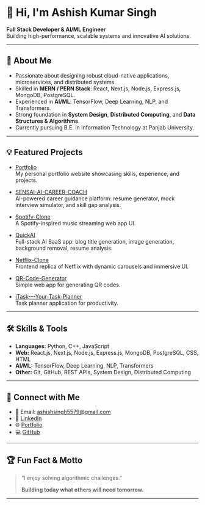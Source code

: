 # 👋 Hi, I'm Ashish Kumar Singh

**Full Stack Developer & AI/ML Engineer**  
Building high-performance, scalable systems and innovative AI solutions.

---

## 🚀 About Me

- Passionate about designing robust cloud-native applications, microservices, and distributed systems.
- Skilled in **MERN / PERN Stack**: React, Next.js, Node.js, Express.js, MongoDB, PostgreSQL.
- Experienced in **AI/ML**: TensorFlow, Deep Learning, NLP, and Transformers.
- Strong foundation in **System Design**, **Distributed Computing**, and **Data Structures & Algorithms**.
- Currently pursuing B.E. in Information Technology at Panjab University.

---

## 💡 Featured Projects

- [Portfolio](https://github.com/Codewithashish14/Portfolio)  
  My personal portfolio website showcasing skills, experience, and projects.

- [SENSAI-AI-CAREER-COACH](https://github.com/Codewithashish14/SENSAI-AI-CAREER-COACH)  
  AI-powered career guidance platform: resume generator, mock interview simulator, and skill gap analysis.

- [Spotify-Clone](https://github.com/Codewithashish14/Spotify-Clone)  
  A Spotify-inspired music streaming web app UI.

- [QuickAI](https://github.com/Codewithashish14/QuickAI)  
  Full-stack AI SaaS app: blog title generation, image generation, background removal, resume analysis.

- [Netflix-Clone](https://github.com/Codewithashish14/Netflix-Clone)  
  Frontend replica of Netflix with dynamic carousels and immersive UI.

- [QR-Code-Generator](https://github.com/Codewithashish14/QR-Code-Generator)  
  Simple web app for generating QR codes.

- [iTask---Your-Task-Planner](https://github.com/Codewithashish14/iTask---Your-Task-Planner)  
  Task planner application for productivity.

---

## 🛠️ Skills & Tools

- **Languages:** Python, C++, JavaScript
- **Web:** React.js, Next.js, Node.js, Express.js, MongoDB, PostgreSQL, CSS, HTML
- **AI/ML:** TensorFlow, Deep Learning, NLP, Transformers
- **Other:** Git, GitHub, REST APIs, System Design, Distributed Computing

---

## 🤝 Connect with Me

- 📧 Email: [ashishsingh5579@gmail.com](mailto:ashishsingh5579@gmail.com)
- 🔗 [LinkedIn](https://www.linkedin.com/in/codewithashish14/)
- 🌐 [Portfolio](https://codewithashish14.github.io/Portfolio/)
- 💻 [GitHub](https://github.com/Codewithashish14)

---

## 🏆 Fun Fact & Motto

> “I enjoy solving algorithmic challenges.”
>
> **Building today what others will need tomorrow.**

---

<!--
✨ Thanks for visiting! Let’s connect and build something amazing. 
-->
